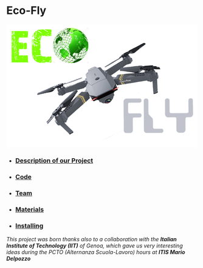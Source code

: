 # Eco-Fly 
![logo](https://github.com/AleDegio/Eco-Fly/blob/master/img/Logo2.png)

* ### [Description of our Project](https://github.com/AleDegio/Eco-Fly/wiki/Description-of-our-Project)
* ### [Code](https://github.com/AleDegio/Eco-Fly/wiki/Code)
* ### [Team](https://github.com/AleDegio/Eco-Fly/wiki/Team)
* ### [Materials](https://github.com/AleDegio/Eco-Fly/wiki/Materials)
* ### [Installing](https://github.com/AleDegio/Eco-Fly/wiki/Installing)


_This project was born thanks also to a collaboration with the **Italian Institute of Technology (IIT)** of Genoa, which gave us very interesting ideas during the PCTO (Alternanza Scuola-Lavoro) hours at **ITIS Mario Delpozzo**_ 

